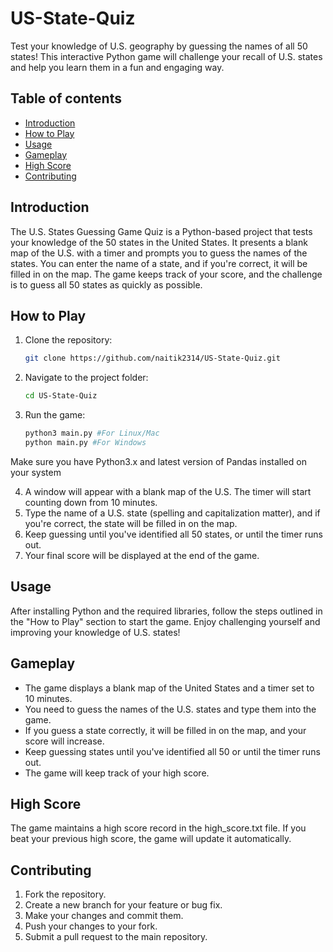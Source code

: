 # US-State-Quiz

Test your knowledge of U.S. geography by guessing the names of all 50 states! This interactive Python game will challenge your recall of U.S. states and help you learn them in a fun and engaging way.

## Table of contents

- [Introduction](#introduction)
- [How to Play](#how-to-play)
- [Usage](#usage)
- [Gameplay](#gameplay)
- [High Score](#high-score)
- [Contributing](#contributing)

## Introduction

The U.S. States Guessing Game Quiz is a Python-based project that tests your knowledge of the 50 states in the United States. 
It presents a blank map of the U.S. with a timer and prompts you to guess the names of the states. You can enter the name of a state, and if you're correct, 
it will be filled in on the map. The game keeps track of your score, and the challenge is to guess all 50 states as quickly as possible.

## How to Play

1. Clone the repository:

   ```bash
   git clone https://github.com/naitik2314/US-State-Quiz.git

2. Navigate to the project folder:

   ```bash
   cd US-State-Quiz

3. Run the game:

   ```bash
   python3 main.py #For Linux/Mac
   python main.py #For Windows

Make sure you have Python3.x and latest version of Pandas installed on your system

4. A window will appear with a blank map of the U.S. The timer will start counting down from 10 minutes.
5. Type the name of a U.S. state (spelling and capitalization matter), and if you're correct, the state will be filled in on the map.
6. Keep guessing until you've identified all 50 states, or until the timer runs out.
7. Your final score will be displayed at the end of the game.

## Usage

After installing Python and the required libraries, follow the steps outlined in the "How to Play" section to start the game. Enjoy challenging yourself and improving your knowledge of U.S. states!

## Gameplay

- The game displays a blank map of the United States and a timer set to 10 minutes.
- You need to guess the names of the U.S. states and type them into the game.
- If you guess a state correctly, it will be filled in on the map, and your score will increase.
- Keep guessing states until you've identified all 50 or until the timer runs out.
- The game will keep track of your high score.

## High Score

The game maintains a high score record in the high_score.txt file. If you beat your previous high score, the game will update it automatically.

## Contributing

1. Fork the repository.
2. Create a new branch for your feature or bug fix.
3. Make your changes and commit them.
4. Push your changes to your fork.
5. Submit a pull request to the main repository.
